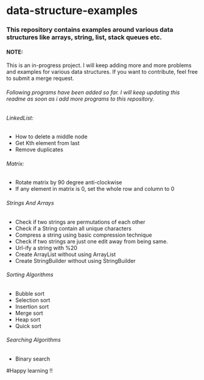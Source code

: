 # data-structure-examples

### This repository contains examples around various data structures like arrays, string, list, stack queues etc.

#### NOTE: 
This is an in-progress project. I will keep adding more and more problems and examples for various data structures.
If you want to contribute, feel free to submit a merge request.

###### Following programs have been added so far. I will keep updating this readme as soon as i add more programs to this repository.

###### LinkedList:
* How to delete a middle node
* Get Kth element from last
* Remove duplicates

###### Matrix:
* Rotate matrix by 90 degree anti-clockwise
* If any element in matrix is 0, set the whole row and column to 0

###### Strings And Arrays
* Check if two strings are permutations of each other
* Check if a String contain all unique characters
* Compress a string using basic compression technique
* Check if two strings are just one edit away from being same.
* Url-ify a string with %20
* Create ArrayList without using ArrayList
* Create StringBuilder without using StringBuilder

###### Sorting Algorithms
* Bubble sort
* Selection sort
* Insertion sort
* Merge sort
* Heap sort
* Quick sort

###### Searching Algorithms
* Binary search


#Happy learning !!
